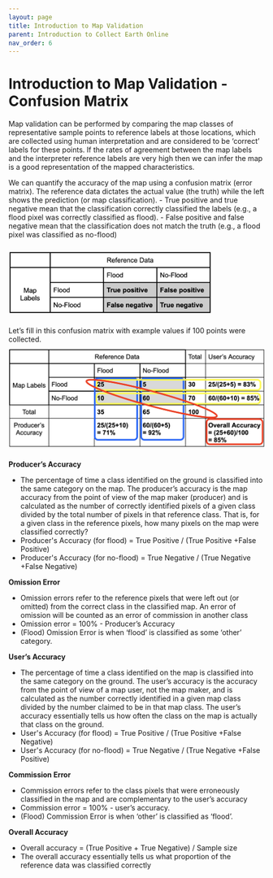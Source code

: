 ```yaml
---
layout: page
title: Introduction to Map Validation
parent: Introduction to Collect Earth Online
nav_order: 6
---
```


# Introduction to Map Validation - Confusion Matrix
Map validation can be performed by comparing the map classes of representative sample points to reference labels at those locations, which are collected using human interpretation and are considered to be ‘correct’ labels for these points. If the rates of agreement between the map labels and the interpreter reference labels are very high then we can infer the map is a good representation of the mapped characteristics. 

We can quantify the accuracy of the map using a confusion matrix (error matrix). The reference data dictates the actual value (the truth) while the left shows the prediction (or map classification).
    - True positive and true negative mean that the classification correctly classified the labels (e.g., a flood pixel was correctly classified as flood). 
    - False positive and false negative mean that the classification does not match the truth (e.g., a flood pixel was classified as no-flood)

<img align="center" src="../images/intro-CEO-images/7A_confusionmatrix.png"  vspace="10" width="400"> 

Let’s fill in this confusion matrix with example values if 100 points were collected.
<img align="center" src="../images/intro-CEO-images/7B_accuraciestable.png"  vspace="10" width="600"> 


**Producer’s Accuracy**

* The percentage of time a class identified on the ground is classified into the same category on the map. The producer’s accuracy is the map accuracy from the point of view of the map maker (producer) and is calculated as the number of correctly identified pixels of a given class divided by the total number of pixels in that reference class. That is, for a given class in the reference pixels, how many pixels on the map were classified correctly?
* Producer's Accuracy (for flood) = True Positive / (True Positive +False Positive)
* Producer's Accuracy (for no-flood) = True Negative / (True Negative +False Negative)

**Omission Error**  
* Omission errors refer to the reference pixels that were left out (or omitted) from the correct class in the classified map. An error of omission will be counted as an error of commission in another class
* Omission error = 100% - Producer’s Accuracy
* (Flood) Omission Error is when ‘flood’ is classified as some ‘other’ category. 

**User’s Accuracy**  
* The percentage of time a class identified on the map is classified into the same category on the ground. The user’s accuracy is the accuracy from the point of view of a map user, not the map maker, and is calculated as the number correctly identified in a given map class divided by the number claimed to be in that map class. The user’s accuracy essentially tells us how often the class on the map is actually that class on the ground.
* User's Accuracy (for flood) = True Positive / (True Positive +False Negative)
* User's Accuracy (for no-flood) = True Negative / (True Negative +False Positive)

**Commission Error**
* Commission errors refer to the class pixels that were erroneously classified in the map and are complementary to the user’s accuracy
* Commission error = 100% - user’s accuracy.
* (Flood) Commission Error is when ‘other’ is classified as ‘flood’.

**Overall Accuracy**
* Overall accuracy = (True Positive + True Negative) / Sample size
* The overall accuracy essentially tells us what proportion of the reference data was classified correctly
